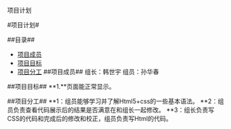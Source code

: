 项目计划

#项目计划#


##目录##

* [项目成员](#项目成员)
* [项目目标](#项目目标)
* [项目分工](#项目分工)
<a name = "项目成员"></a>
##项目成员##
组长：韩世宇
组员：孙华春


<a name = "项目目标"></a>
##项目目标##
**1.**页面能正常显示。

<a name ="项目分工"></a>
##项目分工##
**1：组员能够学习并了解Html5+css的一些基本语法。
**2：组员负责查看代码展示后的结果是否满意在和组长一起修改。
**3：组长负责写CSS的代码和完成后的修改和校正，组员负责写Html的代码。
